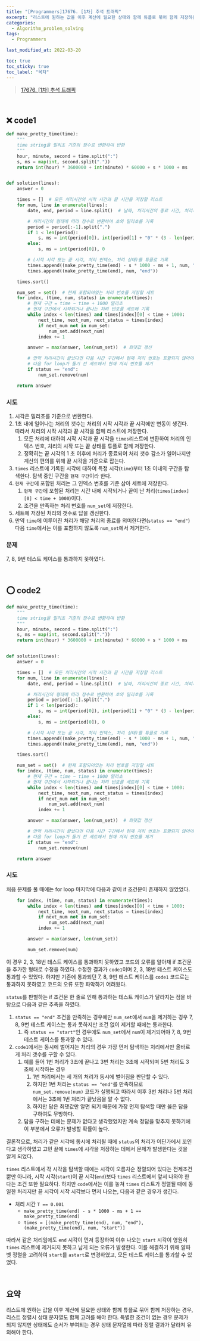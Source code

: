 ```yaml
---
title: "[Programmers]17676. [1차] 추석 트래픽"
excerpt: "리스트에 원하는 값을 이후 계산에 필요한 상태와 함께 튜플로 묶어 함께 저장하는 경우 유의해야 할 점"
categories:
  - Algorithm_problem_solving
tags:
  - Programmers

last_modified_at: 2022-03-20

toc: true
toc_sticky: true
toc_label: "목차"
---
```


> [17676. [1차] 추석 트래픽](https://programmers.co.kr/learn/courses/30/lessons/17676)

<br>

## ❌ code1

```python
def make_pretty_time(time):
    """
    time string을 밀리초 기준의 정수로 변환하여 반환
    """
    hour, minute, second = time.split(":")
    s, ms = map(int, second.split("."))
    return int(hour) * 3600000 + int(minute) * 60000 + s * 1000 + ms


def solution(lines):
    answer = 0

    times = []  # 모든 처리시간의 시작 시간과 끝 시간을 저장할 리스트
    for num, line in enumerate(lines):
        date, end, period = line.split()  # 날짜, 처리시간의 종료 시간, 처리시간

        # 처리시간의 형태에 따라 정수로 변환하여 초와 밀리초를 기록
        period = period[:-1].split(".")
        if 1 < len(period):
            s, ms = int(period[0]), int(period[1] + "0" * (3 - len(period[1])))
        else:
            s, ms = int(period[0]), 0

        # (시작 시각 또는 끝 시각, 처리 인덱스, 처리 상태)를 튜플로 기록
        times.append((make_pretty_time(end) - s * 1000 - ms + 1, num, "start"))
        times.append((make_pretty_time(end), num, "end"))

    times.sort()

    num_set = set()  # 현재 포함되어있는 처리 번호를 저장할 세트
    for index, (time, num, status) in enumerate(times):
        # 현재 구간 = time ~ time + 1000 밀리초
        # 현재 구간에서 시작되거나 끝나는 처리 번호를 세트에 기록
        while index < len(times) and times[index][0] < time + 1000:
            next_time, next_num, next_status = times[index]
            if next_num not in num_set:
                num_set.add(next_num)
            index += 1

        answer = max(answer, len(num_set))  # 최댓값 갱신

        # 만약 처리시간이 끝났다면 다음 시간 구간에서 현재 처리 번호는 포함되지 않아야 하므로
        # 다음 for loop가 돌기 전 세트에서 현재 처리 번호를 제거
        if status == "end":
            num_set.remove(num)

    return answer
```

### 시도

1. 시각은 밀리초를 기준으로 변환한다.
2. 1초 내에 일어나는 처리의 갯수는 처리의 시작 시각과 끝 시각에만 변동이 생긴다. 따라서 처리의 시작 시각과 끝 시각을 함께 리스트에 저장한다.
   1. 모든 처리에 대하여 시작 시각과 끝 시각을 `times`리스트에 변환하여 처리의 인덱스 번호, 처리의 시작 또는 끝 상태를 튜플로 함께 저장한다.
   2. 정확히는 끝 시각의 1 초 이후에 처리가 종료되어 처리 갯수 감소가 일어나지만 계산의 편의를 위해 끝 시각을 기준으로 잡는다.
3. `times` 리스트에 기록된 시각에 대하여 특정 시각(`time`)부터 1초 이내의 구간을 탐색한다. 탐색 중인 구간을 `현재 구간`이라 한다.
4. `현재 구간`에 포함된 처리는 그 인덱스 번호를 기준 삼아 세트에 저장한다.
   1. `현재 구간`에 포함된 처리는 시간 내에 시작되거나 끝이 난 처리(`times[index][0] < time + 1000`)이다.
   2. 조건을 만족하는 처리 번호를 `num_set`에 저장한다.
5. 세트에 저장된 처리의 갯수로 답을 갱신한다.
6. 만약 `time`에 이루어진 처리가 해당 처리의 종료를 의미한다면(`status == "end"`) 다음 `time`에서는 이를 포함하지 않도록 `num_set`에서 제거한다.

### 문제

7, 8, 9번 테스트 케이스를 통과하지 못하였다.

<br>

## ⭕ code2

```python
def make_pretty_time(time):
    """
    time string을 밀리초 기준의 정수로 변환하여 반환
    """
    hour, minute, second = time.split(":")
    s, ms = map(int, second.split("."))
    return int(hour) * 3600000 + int(minute) * 60000 + s * 1000 + ms


def solution(lines):
    answer = 0

    times = []  # 모든 처리시간의 시작 시간과 끝 시간을 저장할 리스트
    for num, line in enumerate(lines):
        date, end, period = line.split()  # 날짜, 처리시간의 종료 시간, 처리시간

        # 처리시간의 형태에 따라 정수로 변환하여 초와 밀리초를 기록
        period = period[:-1].split(".")
        if 1 < len(period):
            s, ms = int(period[0]), int(period[1] + "0" * (3 - len(period[1])))
        else:
            s, ms = int(period[0]), 0

        # (시작 시각 또는 끝 시각, 처리 인덱스, 처리 상태)를 튜플로 기록
        times.append((make_pretty_time(end) - s * 1000 - ms + 1, num, "astart"))
        times.append((make_pretty_time(end), num, "end"))

    times.sort()

    num_set = set()  # 현재 포함되어있는 처리 번호를 저장할 세트
    for index, (time, num, status) in enumerate(times):
        # 현재 구간 = time ~ time + 1000 밀리초
        # 현재 구간에서 시작되거나 끝나는 처리 번호를 세트에 기록
        while index < len(times) and times[index][0] < time + 1000:
            next_time, next_num, next_status = times[index]
            if next_num not in num_set:
                num_set.add(next_num)
            index += 1

        answer = max(answer, len(num_set))  # 최댓값 갱신

        # 만약 처리시간이 끝났다면 다음 시간 구간에서 현재 처리 번호는 포함되지 않아야 하므로
        # 다음 for loop가 돌기 전 세트에서 현재 처리 번호를 제거
        if status == "end":
            num_set.remove(num)

    return answer
```

### 시도

처음 문제를 풀 때에는 for loop 마지막에 다음과 같이 if 조건문이 존재하지 않았었다.

```python
    for index, (time, num, status) in enumerate(times):
        while index < len(times) and times[index][0] < time + 1000:
            next_time, next_num, next_status = times[index]
            if next_num not in num_set:
                num_set.add(next_num)
            index += 1

        answer = max(answer, len(num_set))

        num_set.remove(num)
```

이 경우 2, 3, 18번 테스트 케이스를 통과하지 못하였고 코드의 오류를 알아채 if 조건문을 추가한 형태로 수정을 하였다. 수정한 결과가 `code1`이며 2, 3, 18번 테스트 케이스도 통과할 수 있었다. 하지만 기존에 통과되던 7, 8, 9번 테스트 케이스를 `code1` 코드로는 통과하지 못하였고 코드의 오류 또한 파악하기 어려웠다.

`status`를 판별하는 if 조건문 한 줄로 인해 통과하는 테스트 케이스가 달라지는 점을 바탕으로 다음과 같은 추측을 하였다.

1. `status == "end"` 조건을 만족하는 경우에만 `num_set`에서 `num`을 제거하는 경우 7, 8, 9번 테스트 케이스는 통과 못하지만 조건 없이 제거할 때에는 통과한다.
   1. 즉 `status == "start"`인 경우에도 `num_set`에서 `num`이 제거되어야 7, 8, 9번 테스트 케이스를 통과할 수 있다.
2. `code1`에서는 동시에 벌어지는 처리의 경우 가장 먼저 탐색하는 처리에서만 올바르게 처리 갯수를 구할 수 있다.
   1. 예를 들어 1번 처리가 3초에 끝나고 3번 처리는 3초에 시작되며 5번 처리도 3초에 시작하는 경우
      1. 1번 처리에서는 세 개의 처리가 동시에 벌어짐을 판단할 수 있다.
      2. 하지만 1번 처리는 `status == "end"`를 만족하므로 `num_set.remove(num)` 코드가 실행되고 따라서 이후 3번 처리나 5번 처리에서는 3초에 1번 처리가 끝났음을 알 수 없다.
      3. 하지만 답은 최댓값만 알면 되기 때문에 가장 먼저 탐색할 때만 옳은 답을 구하여도 무방하다.
   2. 답을 구하는 데에는 문제가 없다고 생각했었지만 계속 정답을 맞추지 못하기에 이 부분에서 오류가 발생할 확률이 높다.

결론적으로, 처리가 같은 시각에 동시에 처리될 때에 `status`의 처리가 어딘가에서 꼬인다고 생각하였고 고민 끝에 `times`에 시각을 저장하는 데에서 문제가 발생한다는 것을 알게 되었다.

`times` 리스트에서 각 시각을 탐색할 때에는 시각이 오름차순 정렬되어 있다는 전제조건 뿐만 아니라, 시작 시각(`start`)이 끝 시각(`end`)보다 `times` 리스트에서 앞서 나와야 한다는 조건 또한 필요하다. 하지만 `code`에서는 이를 놓쳐 `times` 리스트가 정렬될 때에 동일한 처리지만 끝 시각이 시작 시각보다 먼저 나오는, 다음과 같은 경우가 생긴다.

- 처리 시간 `T == 0.001`
  - `make_pretty_time(end) - s * 1000 - ms + 1 == make_pretty_time(end)`
  - `times = [(make_pretty_time(end), num, "end"), (make_pretty_time(end), num, "start")]`

따라서 같은 처리임에도 `end` 시각이 먼저 등장하여 이후 나오는 `start` 시각이 영원히 `times` 리스트에 제거되지 못하고 남게 되는 오류가 발생한다. 이를 해결하기 위해 알파벳 정렬을 고려하여 `start`를 `astart`로 변경하였고, 모든 테스트 케이스를 통과할 수 있었다.

<br>

## 요약

리스트에 원하는 값을 이후 계산에 필요한 상태와 함께 튜플로 묶어 함께 저장하는 경우, 리스트 정렬시 상태 문자열도 함께 고려를 해야 한다. 특별한 조건이 없는 경우 문제가 되지 않지만 상태에도 순서가 부여되는 경우 상태 문자열에 따라 정렬 결과가 달라져 유의해야 한다.
